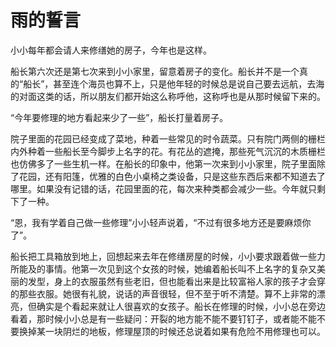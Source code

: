 # 雨的誓言

小小每年都会请人来修缮她的房子，今年也是这样。

船长第六次还是第七次来到小小家里，留意着房子的变化。船长并不是一个真的“船长”，甚至连个海员也算不上，只是他年轻的时候总是说自己要去远航，去海的对面这类的话，所以朋友们都开始这么称呼他，这称呼也是从那时候留下来的。

“今年要修理的地方看起来少了一些”，船长打量着房子。

院子里面的花园已经变成了菜地，种着一些常见的时令蔬菜。只有院门两侧的栅栏内外种着一些船长至今脚步上名字的花。有花丛的遮掩，那些死气沉沉的木质栅栏也仿佛多了一些生机一样。在船长的印象中，他第一次来到小小家里，院子里面除了花园，还有阳篷，优雅的白色小桌椅之类设备，只是这些东西后来都不知道去了哪里。如果没有记错的话，花园里面的花，每次来种类都会减少一些。今年就只剩下了一种。

“恩，我有学着自己做一些修理”小小轻声说着，“不过有很多地方还是要麻烦你了”。

船长把工具箱放到地上，回想起来去年在修缮房屋的时候，小小要求跟着做一些力所能及的事情。他第一次见到这个女孩的时候，她编着船长叫不上名字的复杂又美丽的发型，身上的衣服虽然有些老旧，但也能看出来是比较富裕人家的孩子才会穿的那些衣服。她很有礼貌，说话的声音很轻，但不至于听不清楚。算不上非常的漂亮，但确实是个看起来就让人很喜欢的女孩子。船长在修理的时候，小小总在旁边看着，那时候小小总是有一些疑问：开裂的地方能不能不要钉钉子，或者能不能不要换掉某一块阴烂的地板，修理屋顶的时候还总说着如果有危险不用修理也可以。

